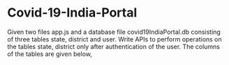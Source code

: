 # Covid-19-India-Portal
Given two files app.js and a database file covid19IndiaPortal.db consisting of three tables state, district and user.  Write APIs to perform operations on the tables state, district only after authentication of the user.  The columns of the tables are given below,
